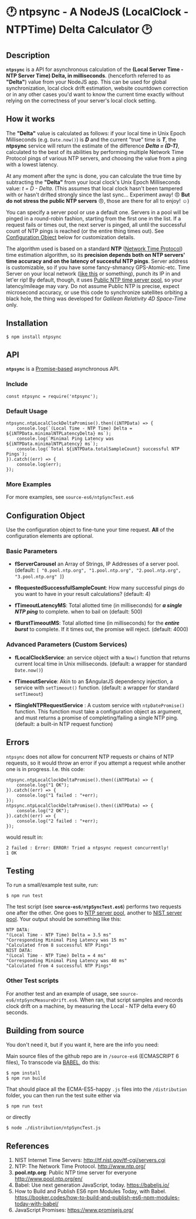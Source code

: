 # :clock1: **ntpsync** - A NodeJS (LocalClock - NTPTime) Delta Calculator :clock2:

## Description

**`ntpsync`** is a API for asynchronous calculation of the **(Local Server Time - NTP Server Time) Delta, in milliseconds**. (henceforth referred to as **"Delta"**) value from your NodeJS app. This can be used for global synchronization, local clock drift estimation, website countdown correction or in any other cases you'd want to know the current time exactly without relying on the correctness of your server's local clock setting.

## How it works
The **"Delta"** value is calculated as follows: if your local time in Unix Epoch Milliseconds (e.g. `Date.now()`) is _**D**_ and the current "true" time is _**T**_, the **ntpsync** service will return the estimate of the difference _**Delta = (D-T)**_, calculated to the best of its abilities by performing multiple Network Time Protocol pings of various NTP servers, and choosing the value from a ping with a lowest latency.  

At any moment after the sync is done, you can calculate the true time by subtracting the **"Delta"** from your local clock's Unix Epoch Milliseconds value: _t = D - Delta_. (This assumes that local clock hasn't been tampered with or hasn't drifted strongly since the last sync... Experiment away! :angry: **But do not stress the public NTP servers** :angry:, those are there for all to enjoy! :relaxed:)

You can specify a server pool or use a default one. Servers in a pool will be pinged in a round-robin fashion, starting from the first one in the list. If a request fails or times out, the next server is pinged, all until the successful count of NTP pings is reached (or the entire thing times out). See [Configuration Object](#configuration-object)  below for customization details.

The algorithm used is based on a standard **NTP** ([Network Time Protocol](https://en.wikipedia.org/wiki/Network_Time_Protocol)) time estimation algorithm, so its **precision depends both on NTP servers' time accuracy and on the latency of succesful NTP pings**. Server address is customizable, so if you have some fancy-shmancy GPS-Atomic-etc. Time Server on your local network ([like this](http://www.gpsntp.com/) or something), punch its IP in and let'er rip! By default, though, it uses [Public NTP time server pool](http://www.pool.ntp.org/en/), so your latency/mileage may vary. Do not assume Public NTP is precise, expect microsecond accuracy, or use this code to synchronize satellites orbiting a black hole, the thing was developed for *Galilean Relativity 4D Space-Time* only.

## Installation

```
$ npm install ntpsync
```

## API
**`ntpsync`** is a [Promise-based](https://www.promisejs.org/) asynchronous API.
### Include

```
const ntpsync = require('ntpsync');
```

### Default Usage

```
ntpsync.ntpLocalClockDeltaPromise().then((iNTPData) => {
    console.log(`(Local Time - NTP Time) Delta = ${iNTPData.minimalNTPLatencyDelta} ms`);
    console.log(`Minimal Ping Latency was ${iNTPData.minimalNTPLatency} ms`);
    console.log(`Total ${iNTPData.totalSampleCount} successful NTP Pings`);
}).catch((err) => {
    console.log(err);
});
```

### More Examples

For more examples, see `source-es6/ntpSyncTest.es6`

## Configuration Object

Use the configuration object to fine-tune your time request. **All** of the configuration elements are optional.

### Basic Parameters


   * **fServerCarousel** an Array of Strings, IP Addresses of a server pool.  (default: `[
       "0.pool.ntp.org",
       "1.pool.ntp.org",
       "2.pool.ntp.org",
       "3.pool.ntp.org"
   ]`)

   * **fRequestedSuccessfulSampleCount**: How many successful pings do you want to have in your result calculations? (default: 4)

   *  **fTimeoutLatencyMS**: Total allotted time (in milliseconds) for _**a single NTP ping**_ to complete. when to bail on  (default: 500)

   * **fBurstTimeoutMS**: Total allotted time (in milliseconds) for the _**entire burst**_ to complete. If it times out, the promise will reject. (default: 4000)

### Advanced Parameters (Custom Services)

   * **fLocalClockService**: an service object with a `Now()` function that returns current local time in Unix milliseconds. (default: a wrapper for standard `Date.now()`)

   * **fTimeoutService**: Akin to an $AngularJS dependency injection, a service with `setTimeout()` function. (default: a wrapper for standard `setTimeout`)

   * **fSingleNTPRequestService** : A custom service with `ntpDatePromise()` function. This function must take a configuration object as argument, and must returns a promise of completing/failing a single NTP ping. (default: a built-in NTP request function)

## Errors
`ntpsync` does not allow for concurrent NTP requests or chains of NTP requests, so it would throw an error if you attempt a request while another one is in progress. I.e. this code:

```
ntpsync.ntpLocalClockDeltaPromise().then((iNTPData) => {
    console.log("1 OK");
}).catch((err) => {
    console.log("1 failed : "+err);
});
ntpsync.ntpLocalClockDeltaPromise().then((iNTPData) => {
    console.log("2 OK");
}).catch((err) => {
    console.log("2 failed : "+err);
});
```
would result in:

```
2 failed : Error: ERROR! Tried a ntpsync request concurrently!
1 OK
```

## Testing

To run a small/example test suite, run:
```
$ npm run test
```
The test script (see **`source-es6/ntpSyncTest.es6`**) performs two requests one after the other. One goes to [NTP server pool](http://www.pool.ntp.org/en/), another to [NIST server pool](http://tf.nist.gov/tf-cgi/servers.cgi).
Your output should be something like this:
```
NTP DATA:
"(Local Time - NTP Time) Delta = 3.5 ms"
"Corresponding Minimal Ping Latency was 15 ms"
"Calculated from 8 successful NTP Pings"
NIST DATA:
"(Local Time - NTP Time) Delta = 4 ms"
"Corresponding Minimal Ping Latency was 40 ms"
"Calculated from 4 successful NTP Pings"
```

### Other Test scripts

For another test and an example of usage, see `source-es6/ntpSyncMeasureDrift.es6`. When ran, that script samples and records clock drift on a machine, by measuring the Local - NTP delta every 60 seconds.



## Building from source

You don't need it, but if you want it, here are the info you need:

Main source files of the github repo are in `/source-es6` (ECMASCRIPT 6 files),
To transcode via [BABEL](https://babeljs.io/), do this:
```
$ npm install
$ npm run build
```

That should place all the ECMA-ES5-happy `.js` files into the  `/distribution` folder, you can then run the test suite either via
```
$ npm run test
```
or directly
```
$ node ./distribution/ntpSyncTest.js
```


## References
   1. NIST Internet Time Servers: http://tf.nist.gov/tf-cgi/servers.cgi
   2. NTP: The Network Time Protocol. http://www.ntp.org/
   3. **pool.ntp.org**: Public NTP time server for everyone http://www.pool.ntp.org/en/
   4. Babel: Use next generation JavaScript, today. https://babeljs.io/
   5. How to Build and Publish ES6 npm Modules Today, with Babel. https://booker.codes/how-to-build-and-publish-es6-npm-modules-today-with-babel/
   6. JavaScript Promises: https://www.promisejs.org/
